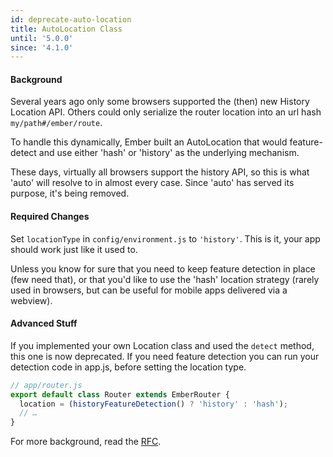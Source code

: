 ```yaml
---
id: deprecate-auto-location
title: AutoLocation Class
until: '5.0.0'
since: '4.1.0'
---
```


#### Background

Several years ago only some browsers supported the (then) new History Location API.
Others could only serialize the router location into an url hash `my/path#/ember/route`.

To handle this dynamically, Ember built an AutoLocation that would feature-detect
and use either 'hash' or 'history' as the underlying mechanism.

These days, virtually all browsers support the history API, so this is what 'auto'
will resolve to in almost every case. Since 'auto' has served its purpose, it's being removed.

#### Required Changes

Set `locationType` in `config/environment.js` to `'history'`. This is it,
your app should work just like it used to.

Unless you know for sure that you need to keep feature detection in place (few need that),
or that you'd like to use the 'hash' location strategy (rarely used in browsers,
but can be useful for mobile apps delivered via a webview).

#### Advanced Stuff

If you implemented your own Location class and used the `detect` method,
this one is now deprecated. If you need feature detection you can run your
detection code in app.js, before setting the location type.

```js
// app/router.js
export default class Router extends EmberRouter {
  location = (historyFeatureDetection() ? 'history' : 'hash');
  // …
}
```

For more background, read the [RFC](https://github.com/emberjs/rfcs/blob/master/text/0711-deprecate-auto-location.md).
